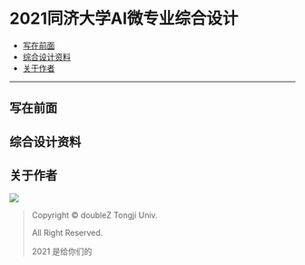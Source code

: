# 2021同济大学AI微专业综合设计

* [写在前面](#写在前面)
* [综合设计资料](#综合设计资料)
* [关于作者](#关于作者)

-----

## 写在前面

## 综合设计资料

## 关于作者

![](https://doublez-site-bed.oss-cn-shanghai.aliyuncs.com/img/20210616121310.png)

> Copyright © doubleZ Tongji Univ.
>
> All Right Reserved.
>
> 2021 是给你们的

